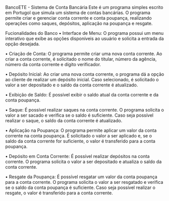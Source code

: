 BancoETE - Sistema de Conta Bancária
Este é um programa simples escrito em Portugol que simula um sistema de contas bancárias. O programa permite criar e gerenciar conta corrente e conta poupança, realizando operações como saques, depósitos, aplicação na poupança e resgate.

Fucionalidades do Banco
• Interface de Menu: O programa possui um menu interativo que exibe as opções disponíveis ao usuário e solicita a entrada da opção desejada.

• Criação de Conta: O programa permite criar uma nova conta corrente. Ao criar a conta corrente, é solicitado o nome do titular, número da agência, número da conta corrente e dígito verificador.

• Depósito Inicial: Ao criar uma nova conta corrente, o programa dá a opção ao cliente de realizar um depósito inicial. Caso selecionado, é solicitado o valor a ser depositado e o saldo da conta corrente é atualizado.

• Exibição de Saldo: É possível exibir o saldo atual da conta corrente e da conta poupança.

• Saque: É possível realizar saques na conta corrente. O programa solicita o valor a ser sacado e verifica se o saldo é suficiente. Caso seja possível realizar o saque, o saldo da conta corrente é atualizado.

• Aplicação na Poupança: O programa permite aplicar um valor da conta corrente na conta poupança. É solicitado o valor a ser aplicado e, se o saldo da conta corrente for suficiente, o valor é transferido para a conta poupança.

• Depósito em Conta Corrente: É possível realizar depósitos na conta corrente. O programa solicita o valor a ser depositado e atualiza o saldo da conta corrente.

• Resgate da Poupança: É possível resgatar um valor da conta poupança para a conta corrente. O programa solicita o valor a ser resgatado e verifica se o saldo da conta poupança é suficiente. Caso seja possível realizar o resgate, o valor é transferido para a conta corrente.
